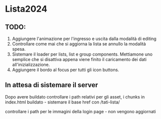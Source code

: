 # Lista2024

## TODO:

1) Aggiungere l'animazione per l'ingresso e uscita dalla modalità di editing
2) Controllare come mai che si aggiorna la lista se annullo la modalità spesa.
3) Sistemare il loader per lists, list e group components. Mettiamone uno semplice che si disattiva appena viene finito il caricamento dei dati all'inizializzazione.
4) Aggiungere il bordo al focus per tutti gli icon buttons.

## In attesa di sistemare il server

Dopo avere buildato controllare i path relativi per gli asset, i chunks
in index.html buildato - sistemare il base href con /tati-lista/

controllare i path per le immagini della login page - non vengono aggiornati

